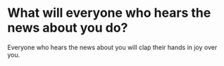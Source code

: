 # What will everyone who hears the news about you do?

Everyone who hears the news about you will clap their hands in joy over you.
